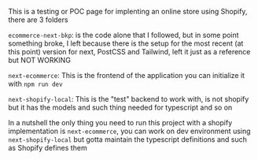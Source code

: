 This is a testing or POC page for implenting an online store using Shopify, there are 3 folders

`ecommerce-next-bkp`: is the code alone that I followed, but in some point something broke, I left because there is the setup for the most recent (at this point) version 
for next, PostCSS and Tailwind, left it just as a reference but NOT WORKING

`next-ecommerce`: This is the frontend of the application you can initialize it with `npm run dev`

`next-shopify-local`: This is the "test" backend to work with, is not shopify but it has the models and such thing needed for typescript and so on

In a nutshell the only thing you need to run this project with a shopify implementation is `next-ecommerce`, you can work on dev environment using `next-shopify-local`
but gotta maintain the typescript definitions and such as Shopify defines them

